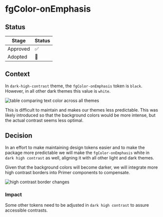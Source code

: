 # fgColor-onEmphasis

## Status

| Stage    | Status        |
| -------- | ------------- |
| Approved | ✅<!-- ✅ --> |
| Adopted  | 🚧<!-- 🚧 --> |

## Context

In `dark-high-contrast` theme, the `fgColor-onEmphasis` token is `black`. However, in all other dark themes this value is `white`.

![table comparing text color across all themes](https://github.com/user-attachments/assets/196c30dc-cd63-4829-af3d-23a45fff3bde)

This is difficult to maintain and makes our themes less predictable. This was likely introduced so that the background colors would be more intense, but the actual contrast seems less optimal.

## Decision

In an effort to make maintaining design tokens easier and to make the package more predictable we will make the `fgColor-onEmphasis` white in `dark high contrast` as well, aligning it with all other light and dark themes.

Given that the background colors will become darker, we will integrate more high contrast borders into Primer components to compensate.

![high contrast border changes](https://github.com/user-attachments/assets/a964efdb-2034-4464-bc9a-41471bfc0f35)

### Impact

Some other tokens need to be adjusted in `dark high contrast` to assure accessible contrasts.
